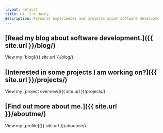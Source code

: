 ```yaml
---
layout: default
title: Hi. I'm Hardy.
description: Personal experiences and projects about software development, programming and computer science.
---
```


## [Read my blog about software development.]({{ site.url }}/blog/)

View my [blog]({{ site.url }}/blog/).

## [Interested in some projects I am working on?]({{ site.url }}/projects/)

View my [project overview]({{ site.url }}/projects/).

## [Find out more about me.]({{ site.url }}/aboutme/)

View my [profile]({{ site.url }}/aboutme/).



<!-- ## A Blog about software development

View my [Blog](https://scheel.dev/blog).

## Some projects I am working on

View my [project overview](https://scheel.dev/projects).

## More about me
You are interested in more information [about me](https://scheel.dev/aboutme)? -->